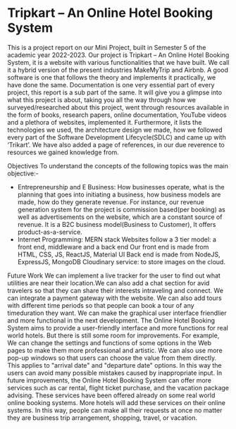 # Tripkart – An Online Hotel Booking System

This is a project report on our Mini Project, built in Semester 5 of the academic year
2022-2023. Our project is Tripkart – An Online Hotel Booking System, it is a website
with various functionalities that we have built. We call it a hybrid version of the
present industries MakeMyTrip and Airbnb. A good software is one that follows the
theory and implements it practically, we have done the same. Documentation is one
very essential part of every project, this report is a sub part of the same. It will give
you a glimpse into what this project is about, taking you all the way through how we
surveyed/researched about this project, went through resources available in the form
of books, research papers, online documentation, YouTube videos and a plethora of
websites, implemented it. Furthermore, it lists the technologies we used, the
architecture design we made, how we followed every part of the Software
Development Lifecycle(SDLC) and came up with ‘Trikart’. We have also added a
page of references, in our due reverence to resources we gained knowledge from. 

Objectives
To understand the concepts of the following topics was the main objective:-
- Entrepreneurship and E Business: How businesses operate, what is the planning that goes
into initiating a business, how business models are made, how do they generate revenue. For
instance, our revenue generation system for the project is commission based(per booking) as
well as advertisements on the website, which are a constant source of revenue. It is a B2C
business model(Business to Customer), It offers product-as-a-service.
- Internet Programming: MERN stack
Websites follow a 3 tier model: a front end, middleware and a back end
Our front end is made from HTML, CSS, JS, ReactJS, Material UI
Back end is made from NodeJS, ExpressJS, MongoDB
Cloudinary service: to store images on the cloud.

Future Work
We can implement a live tracker for the user to find out what utilities are near their location.We
can also add a chat section for avid travelers so that they can share their interests intraveling and
connect. We can integrate a payment gateway with the website. We can also add tours with
different time periods so that people can book a tour of any timeduration they want.
We can make the graphical user interface friendlier and more functional in the next
development. The Online Hotel Booking System aims to provide a user-friendly interface
and more functions for real world hotels. But there is still some room for improvements. For
example, We can change the settings and functions of some options in the Web pages to
make them more professional and artistic. We can also use more pop-up windows so that
users can choose the value from them directly. This applies to "arrival date" and "departure
date" options. In this way the users can avoid many possible mistakes caused by
inappropriate input. In future improvements, the Online Hotel Booking System can offer
more services such as car rental, flight ticket purchase, and the vacation package advising.
These services have been offered already on some real world online booking systems. More
hotels will add these services on their online systems. In this way, people can make all their
requests at once no matter they are business trip arrangement, shopping, travel, or vacation.
